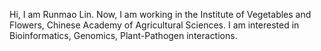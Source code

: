 Hi, I am Runmao Lin. Now, I am working in the Institute of Vegetables and Flowers, Chinese Academy of Agricultural Sciences. I am interested in Bioinformatics, Genomics, Plant-Pathogen interactions.

